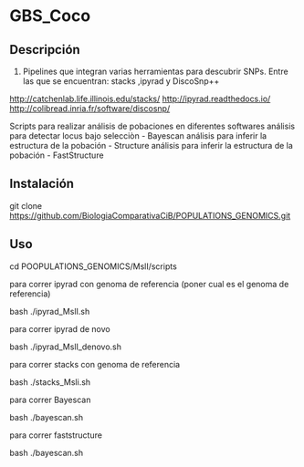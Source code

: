 # __GBS_Coco__

##  **Descripción**

1) Pipelines que integran varias herramientas para descubrir SNPs. Entre las que se encuentran:
stacks ,ipyrad y DiscoSnp++

http://catchenlab.life.illinois.edu/stacks/
http://ipyrad.readthedocs.io/
http://colibread.inria.fr/software/discosnp/

Scripts para realizar análisis de pobaciones en diferentes softwares
análisis para detectar locus bajo selecciòn - Bayescan
análisis para inferir la estructura de la pobación - Structure
análisis para inferir la estructura de la pobación - FastStructure

##  **Instalación**

git clone https://github.com/BiologiaComparativaCiB/POPULATIONS_GENOMICS.git


##  **Uso**

cd POOPULATIONS_GENOMICS/MslI/scripts

para correr ipyrad con genoma de referencia (poner cual es el genoma de referencia)

bash ./ipyrad_MslI.sh

para correr ipyrad de novo

bash ./ipyrad_MslI_denovo.sh

para correr stacks con genoma de referencia 

bash ./stacks_Msli.sh

para correr Bayescan

bash ./bayescan.sh

para correr faststructure

bash ./bayescan.sh





